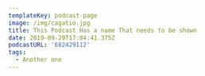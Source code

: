 ```yaml
---
templateKey: podcast-page
image: /img/cagatio.jpg
title: This Podcast Has a name That needs to be shown
date: 2019-09-29T17:04:41.375Z
podcastURL: '682429112'
tags:
  - Another one
---
```


